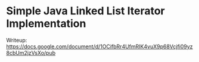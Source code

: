 # Simple Java Linked List Iterator Implementation
Writeup: https://docs.google.com/document/d/1OCifbRr4UfmRIK4vuX9p68Vcjfi09yz8cbUm2jzVsXo/pub
